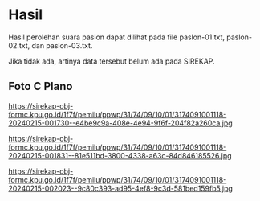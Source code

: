 # Hasil

Hasil perolehan suara paslon dapat dilihat pada file paslon-01.txt, paslon-02.txt, dan paslon-03.txt.

Jika tidak ada, artinya data tersebut belum ada pada SIREKAP.

## Foto C Plano

https://sirekap-obj-formc.kpu.go.id/1f7f/pemilu/ppwp/31/74/09/10/01/3174091001118-20240215-001730--e4be9c9a-408e-4e94-9f6f-204f82a260ca.jpg

https://sirekap-obj-formc.kpu.go.id/1f7f/pemilu/ppwp/31/74/09/10/01/3174091001118-20240215-001831--81e511bd-3800-4338-a63c-84d846185526.jpg

https://sirekap-obj-formc.kpu.go.id/1f7f/pemilu/ppwp/31/74/09/10/01/3174091001118-20240215-002023--9c80c393-ad95-4ef8-9c3d-581bed159fb5.jpg

